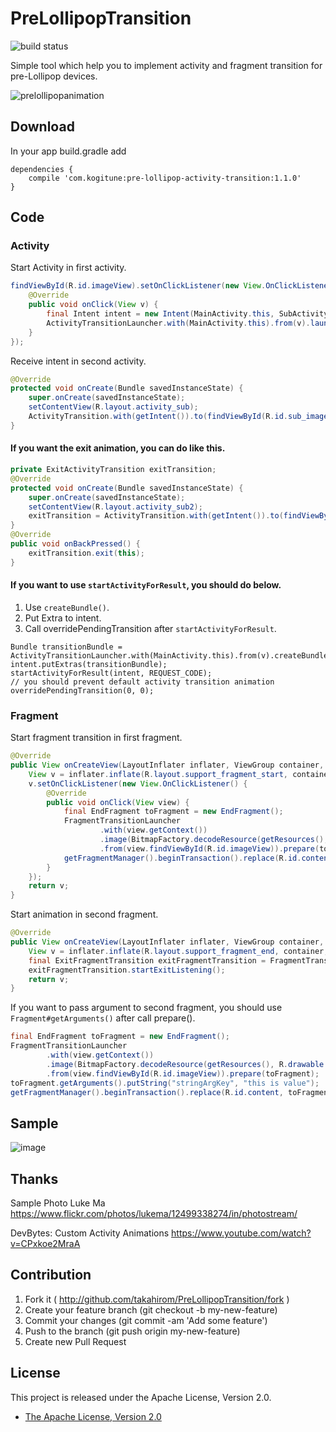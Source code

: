 # PreLollipopTransition

![build status](https://circleci.com/gh/takahirom/PreLollipopTransition/tree/master.svg?style=shield&circle-token=1759143e61c73eeca59280337c8c95ab9f8dbafb)  

Simple tool which help you to implement activity and fragment transition for pre-Lollipop devices.

![prelollipopanimation](https://cloud.githubusercontent.com/assets/1386930/7614211/53ca12d8-f9d0-11e4-8b98-b6d98272f67d.gif)

## Download
In your app build.gradle add

```
dependencies {
    compile 'com.kogitune:pre-lollipop-activity-transition:1.1.0'
}
```

## Code
### Activity
Start Activity in first activity.

```java
findViewById(R.id.imageView).setOnClickListener(new View.OnClickListener() {
    @Override
    public void onClick(View v) {
        final Intent intent = new Intent(MainActivity.this, SubActivity.class);
        ActivityTransitionLauncher.with(MainActivity.this).from(v).launch(intent);
    }
});
```

Receive intent in second activity.

```java
@Override
protected void onCreate(Bundle savedInstanceState) {
    super.onCreate(savedInstanceState);
    setContentView(R.layout.activity_sub);
    ActivityTransition.with(getIntent()).to(findViewById(R.id.sub_imageView)).start(savedInstanceState);
}
```

#### If you want the exit animation, you can do like this.

```java
private ExitActivityTransition exitTransition;
@Override
protected void onCreate(Bundle savedInstanceState) {
    super.onCreate(savedInstanceState);
    setContentView(R.layout.activity_sub2);
    exitTransition = ActivityTransition.with(getIntent()).to(findViewById(R.id.sub_imageView)).start(savedInstanceState);
}
@Override
public void onBackPressed() {
    exitTransition.exit(this);
}
```

#### If you want to use `startActivityForResult`, you should do below.
1. Use `createBundle()`.
2. Put Extra to intent.
3. Call overridePendingTransition after `startActivityForResult`.

```
Bundle transitionBundle = ActivityTransitionLauncher.with(MainActivity.this).from(v).createBundle();
intent.putExtras(transitionBundle);
startActivityForResult(intent, REQUEST_CODE);
// you should prevent default activity transition animation
overridePendingTransition(0, 0);
```

### Fragment
Start fragment transition in first fragment.

```java
@Override
public View onCreateView(LayoutInflater inflater, ViewGroup container, Bundle savedInstanceState) {
    View v = inflater.inflate(R.layout.support_fragment_start, container, false);
    v.setOnClickListener(new View.OnClickListener() {
        @Override
        public void onClick(View view) {
            final EndFragment toFragment = new EndFragment();
            FragmentTransitionLauncher
                    .with(view.getContext())
                    .image(BitmapFactory.decodeResource(getResources(), R.drawable.photo))
                    .from(view.findViewById(R.id.imageView)).prepare(toFragment);
            getFragmentManager().beginTransaction().replace(R.id.content, toFragment).addToBackStack(null).commit();
        }
    });
    return v;
}
```

Start animation in second fragment.
```java
@Override
public View onCreateView(LayoutInflater inflater, ViewGroup container, Bundle savedInstanceState) {
    View v = inflater.inflate(R.layout.support_fragment_end, container, false);
    final ExitFragmentTransition exitFragmentTransition = FragmentTransition.with(this).to(v.findViewById(R.id.fragment_imageView)).start(savedInstanceState);
    exitFragmentTransition.startExitListening();
    return v;
}
```

If you want to pass argument to second fragment, you should use `Fragment#getArguments()` after call prepare().

```java
final EndFragment toFragment = new EndFragment();
FragmentTransitionLauncher
        .with(view.getContext())
        .image(BitmapFactory.decodeResource(getResources(), R.drawable.photo))
        .from(view.findViewById(R.id.imageView)).prepare(toFragment);
toFragment.getArguments().putString("stringArgKey", "this is value");
getFragmentManager().beginTransaction().replace(R.id.content, toFragment).addToBackStack(null).commit();
```

## Sample
![image](https://cloud.githubusercontent.com/assets/1386930/7668974/019262a0-fc95-11e4-906a-84a2b744a12c.gif)

## Thanks
Sample Photo
Luke Ma
https://www.flickr.com/photos/lukema/12499338274/in/photostream/

DevBytes: Custom Activity Animations
https://www.youtube.com/watch?v=CPxkoe2MraA

## Contribution
1. Fork it ( http://github.com/takahirom/PreLollipopTransition/fork )
2. Create your feature branch (git checkout -b my-new-feature)
3. Commit your changes (git commit -am 'Add some feature')
4. Push to the branch (git push origin my-new-feature)
5. Create new Pull Request

## License

This project is released under the Apache License, Version 2.0.

* [The Apache License, Version 2.0](http://www.apache.org/licenses/LICENSE-2.0)
